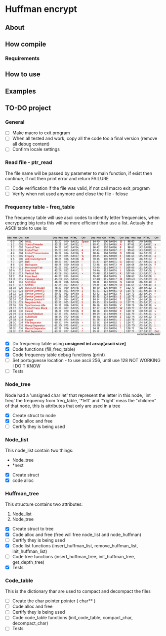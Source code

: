 # Huffman encrypt

## About

## How compile

### Requirements

## How to use

## Examples

## TO-DO project

### General

- [ ] Make macro to exit program
- [ ] When all tested and work, copy all the code too a final version (remove all debug content)
- [ ] Confirm locale settings

### Read file - ptr_read

The file name will be passed by parameter to main function, if exist then continue, if not then print error and return FAILURE

- [ ] Code verification if the file was valid, if not call macro exit_program
- [ ] Verify when not used anymore and close the file - fclose

### Frequency table - freq_table

The frequency table will use ascii codes to identify letter frequencies, when encrypting big texts this will be more efficient than use a list. Actualy the ASCII table to use is:

![ASCII table reference](/src/C/projects/huffman-coding/sample/imgs/ASCII_table.jpg)

- [X] Do frequency table using **unsigned int array[ascii size]**
- [X] Code functions (fill_freq_table)
- [X] Code frequency table debug functions (print)
- [ ] Set portuguesse location - to use ascii 256, until use 128 NOT WORKING I DO'T KNOW
- [ ] Tests

### Node_tree

Node had a 'unsigned char let' that represent the letter in this node, 'int freq' the frequency from freq_table, '*left' and '*right'  meas the "children" of that node, this is attributes that only are used in a tree

- [X] Create struct to node
- [X] Code alloc and free
- [ ] Certify they is being used

### Node_list

This node_list contain two things:
-   Node_tree
-   *next

- [X] Create struct
- [X] code alloc

### Huffman_tree

This structure contains two attributes:
1.  Node_list
2.  Node_tree

- [X] Create struct to tree
- [X] Code alloc and free (free will free node_list and node_huffman)
- [ ] Certify they is being used
- [X] Code list functions (insert_huffman_list, remove_huffman_list, init_huffman_list)
- [ ] Code tree functions (insert_huffman_tree, init_huffman_tree, get_depth_tree)
- [X] Tests

### Code_table

This is the dictionary thar are used to compact and decompact the files

- [ ] Create the char pointer pointer ( char** )
- [ ] Code alloc and free
- [ ] Certify they is being used
- [ ] Code code_table functions (init_code_table, compact_char, decompact_char)
- [ ] Tests